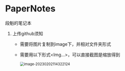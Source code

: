 # PaperNotes
段魁的笔记本

1. 上传github须知

   - 需要将图片复制到image下，并相对文件夹形式

   - 需要用以下形式<Img...>，可以直接截图是缩放得到

     <img src="../images/image-20230202114322124.png" alt="image-20230202114322124" style="zoom:80%;" />
